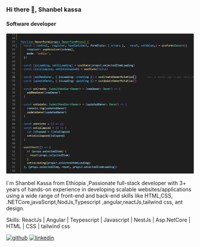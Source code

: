 ### Hi there 👋,  Shanbel kassa
#### Software developer
![Software developer](https://github.com/shanbel-kassa/shanbel-kassa/blob/main/back-ground.png)

I`m Shanbel Kassa from Ethiopia ,Passionate full-stack developer with 3+ years of hands-on experience in developing scalable websites/applications using a wide range of front-end and back-end skills like HTML,CSS, .NETCore,javaScript,NodJs,Typescript ,angular,reactJs,tailwind css, ant design.

Skills: ReactJs | Angular | Teypescript | Javascript | NestJs | Asp.NetCore | HTML | CSS | tailwind css



[<img src='https://cdn.jsdelivr.net/npm/simple-icons@3.0.1/icons/github.svg' alt='github' height='40'>](https://github.com/shanbel-kassa)  [<img src='https://cdn.jsdelivr.net/npm/simple-icons@3.0.1/icons/linkedin.svg' alt='linkedin' height='40'>](https://www.linkedin.com/in/shanbel-kassa/)  

